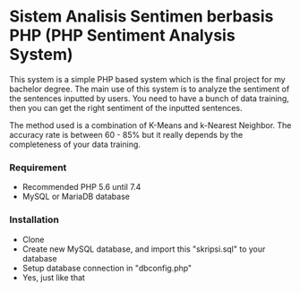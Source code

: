 # Sistem Analisis Sentimen berbasis PHP (PHP Sentiment Analysis System)

This system is a simple PHP based system which is the final project for my bachelor degree. The main use of this system is to analyze the sentiment of the sentences inputted by users. You need to have a bunch of data training, then you can get the right sentiment of the inputted sentences.

The method used is a combination of K-Means and k-Nearest Neighbor. The accuracy rate is between 60 - 85% but it really depends by the completeness of your data training. 

### Requirement
- Recommended PHP 5.6 until 7.4
- MySQL or MariaDB database

### Installation
- Clone 
- Create new MySQL database, and import this "skripsi.sql" to your database
- Setup database connection in "dbconfig.php"
- Yes, just like that

